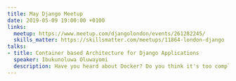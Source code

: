 ```yaml
---
title: May Django Meetup
date: 2019-05-09 19:00:00 +0100
links:
  meetup: https://www.meetup.com/djangolondon/events/261282245/
  skills_matter: https://skillsmatter.com/meetups/11864-london-django
talks:
- title: Container based Architecture for Django Applications
  speaker: Ibukunoluwa Oluwayomi
  description: Have you heard about Docker? Do you think it's too complicated? Are you intimidated by the whole concept of containerization? I answered yes to these questions less than a year ago. Now I cannot start a new project without docker. I have tamed the beast and I am now able to take advantage of all of its benefits. In this talk, I will explain what Docker containers are and outline their benefits. I will also present a simple architecture for developing Django applications. It will include, Django, Mysql, RabbitMQ, Memcache and Nginx all running in separate containers. I will show a demo of how such an application can be deployed to Heroku easily.
---
```

